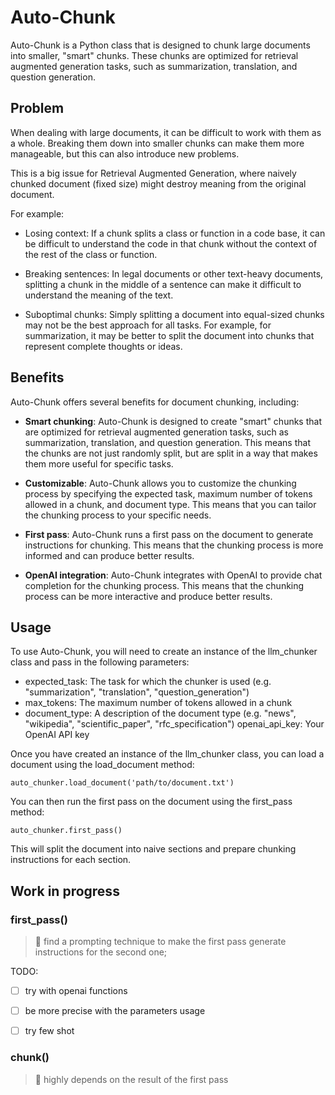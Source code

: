 # Auto-Chunk

Auto-Chunk is a Python class that is designed to chunk large documents into smaller, "smart" chunks. These chunks are optimized for retrieval augmented generation tasks, such as summarization, translation, and question generation.

## Problem

When dealing with large documents, it can be difficult to work with them as a whole. Breaking them down into smaller chunks can make them more manageable, but this can also introduce new problems. 

This is a big issue for Retrieval Augmented Generation, where naively chunked document (fixed size) might destroy meaning from the original document.

For example:

- Losing context: If a chunk splits a class or function in a code base, it can be difficult to understand the code in that chunk without the context of the rest of the class or function.

- Breaking sentences: In legal documents or other text-heavy documents, splitting a chunk in the middle of a sentence can make it difficult to understand the meaning of the text.

- Suboptimal chunks: Simply splitting a document into equal-sized chunks may not be the best approach for all tasks. For example, for summarization, it may be better to split the document into chunks that represent complete thoughts or ideas.


## Benefits
Auto-Chunk offers several benefits for document chunking, including:

- **Smart chunking**: Auto-Chunk is designed to create "smart" chunks that are optimized for retrieval augmented generation tasks, such as summarization, translation, and question generation. This means that the chunks are not just randomly split, but are split in a way that makes them more useful for specific tasks.

- **Customizable**: Auto-Chunk allows you to customize the chunking process by specifying the expected task, maximum number of tokens allowed in a chunk, and document type. This means that you can tailor the chunking process to your specific needs.

- **First pass**: Auto-Chunk runs a first pass on the document to generate instructions for chunking. This means that the chunking process is more informed and can produce better results.

- **OpenAI integration**: Auto-Chunk integrates with OpenAI to provide chat completion for the chunking process. This means that the chunking process can be more interactive and produce better results.


## Usage
To use Auto-Chunk, you will need to create an instance of the llm_chunker class and pass in the following parameters:

* expected_task: The task for which the chunker is used (e.g. "summarization", "translation", "question_generation")
* max_tokens: The maximum number of tokens allowed in a chunk
* document_type: A description of the document type (e.g. "news", "wikipedia", "scientific_paper", "rfc_specification")
openai_api_key: Your OpenAI API key

Once you have created an instance of the llm_chunker class, you can load a document using the load_document method:

```
auto_chunker.load_document('path/to/document.txt')
```

You can then run the first pass on the document using the first_pass method:

```
auto_chunker.first_pass()
```

This will split the document into naive sections and prepare chunking instructions for each section.

## Work in progress

### first_pass()
> 🚧 find a prompting technique to make the first pass generate instructions for the second one;

TODO: 

- [ ] try with openai functions
- [ ] be more precise with the parameters usage
- [ ] try few shot


### chunk()

> 🚧 highly depends on the result of the first pass

